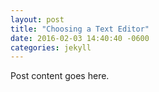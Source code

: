 ```yaml
---
layout: post
title: "Choosing a Text Editor"
date: 2016-02-03 14:40:40 -0600
categories: jekyll
---
```

Post content goes here.

